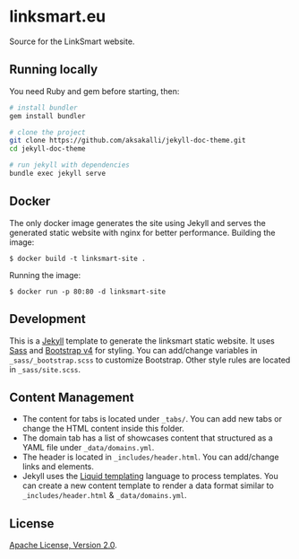 # linksmart.eu

Source for the LinkSmart website.

## Running locally

You need Ruby and gem before starting, then:

```bash
# install bundler
gem install bundler

# clone the project
git clone https://github.com/aksakalli/jekyll-doc-theme.git
cd jekyll-doc-theme

# run jekyll with dependencies
bundle exec jekyll serve
```

## Docker

The only docker image generates the site using Jekyll and serves the generated static website with nginx for better performance.
Building the image:

```
$ docker build -t linksmart-site .
``` 

Running the image:

```
$ docker run -p 80:80 -d linksmart-site
```

## Development

This is a [Jekyll](https://jekyllrb.com) template to generate the linksmart static website.
It uses [Sass](http://sass-lang.com/) and [Bootstrap v4](https://getbootstrap.com/) for styling.
You can add/change variables in `_sass/_bootstrap.scss` to customize Bootstrap.
Other style rules are located in `_sass/site.scss`.

## Content Management

* The content for tabs is located under `_tabs/`.
You can add new tabs or change the HTML content inside this folder.
* The domain tab has a list of showcases content that structured as a YAML file under `_data/domains.yml`.
* The header is located in `_includes/header.html`.
You can add/change links and elements.
* Jekyll uses the [Liquid templating](https://jekyllrb.com/docs/templates/) language to process templates.
You can create a new content template to render a data format similar to `_includes/header.html` & `_data/domains.yml`.

## License

[Apache License, Version 2.0](LICENSE).
